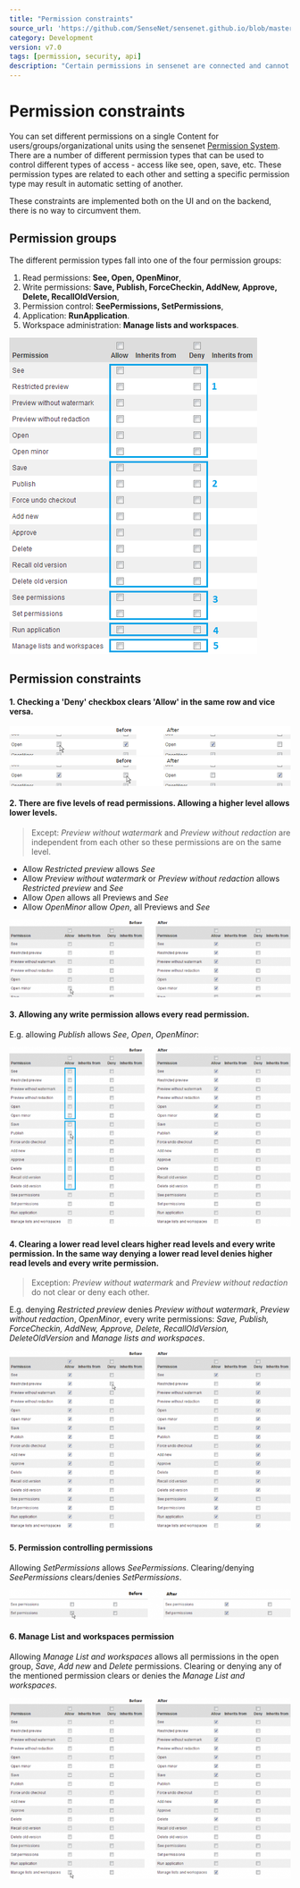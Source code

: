 ```yaml
---
title: "Permission constraints"
source_url: 'https://github.com/SenseNet/sensenet.github.io/blob/master/_docs/permission-constraints.md'
category: Development
version: v7.0
tags: [permission, security, api]
description: "Certain permissions in sensenet are connected and cannot be changed without changing their pair. These constraints are implemented both on the UI and on the backend."
---
```


# Permission constraints

You can set different permissions on a single Content for users/groups/organizational units using the sensenet [Permission System](permission-system). There are a number of different permission types that can be used to control different types of access - access like see, open, save, etc. These permission types are related to each other and setting a specific permission type may result in automatic setting of another.

These constraints are implemented both on the UI and on the backend, there is no way to circumvent them.

## Permission groups
The different permission types fall into one of the four permission groups:

1. Read permissions: **See, Open, OpenMinor**,
2. Write permissions: **Save, Publish, ForceCheckin, AddNew, Approve, Delete, RecallOldVersion**,
3. Permission control: **SeePermissions, SetPermissions**,
4. Application: **RunApplication**.
5. Workspace administration: **Manage lists and workspaces**.

![Permission groups](img/permission-constraints/PermissionGroups.png "Permission groups")

## Permission constraints
#### 1. Checking a 'Deny' checkbox clears 'Allow' in the same row and vice versa.

![Allow clears Deny](img/permission-constraints/AllowClearsDeny.png "Allow clears Deny")
<br/>
![Deny clears Allow](img/permission-constraints/DenyClearsAllow.png "Deny clears Allow")

#### 2. There are five levels of read permissions. Allowing a higher level allows lower levels.

> Except: *Preview without watermark* and *Preview without redaction* are independent from each other so these permissions are on the same level.

- Allow *Restricted preview* allows *See*
- Allow *Preview without watermark* or *Preview without redaction* allows *Restricted preview* and *See*
- Allow *Open* allows all Previews and *See*
- Allow *OpenMinor* allow *Open*, all Previews and *See*

![Allow OpenMinor](img/permission-constraints/OpenMinorAllow.png "Allow OpenMinor")

#### 3. Allowing any write permission allows every read permission.
E.g. allowing *Publish* allows *See*, *Open*, *OpenMinor*:

![Allow a write permission](img/permission-constraints/WriteAllow.png "Allow a write permission")

#### 4. Clearing a lower read level clears higher read levels and every write permission. In the same way denying a lower read level denies higher read levels and every write permission.

> Exception: *Preview without watermark* and *Preview without redaction* do not clear or deny each other.

E.g. denying *Restricted preview* denies *Preview without watermark*, *Preview without redaction*, *OpenMinor*, every write permissions: *Save, Publish, ForceCheckin, AddNew, Approve, Delete, RecallOldVersion, DeleteOldVersion* and *Manage lists and workspaces*.

![Deny Open](img/permission-constraints/OpenDeny.png "Deny Open")

#### 5. Permission controlling permissions
Allowing *SetPermissions* allows *SeePermissions*. Clearing/denying *SeePermissions* clears/denies *SetPermissions*.

![See and SetPermissions](img/permission-constraints/SeeAndSetPermissions.png "See and SetPermissions")

#### 6. Manage List and workspaces permission
Allowing *Manage List and workspaces* allows all permissions in the open group, *Save*, *Add new* and *Delete* permissions. Clearing or denying  any of the mentioned permission clears or denies the *Manage List and workspaces*.

![ManageListsAndWorkspaces](img/permission-constraints/ManageListsAndWorkspaces.png "ManageListsAndWorkspaces")
